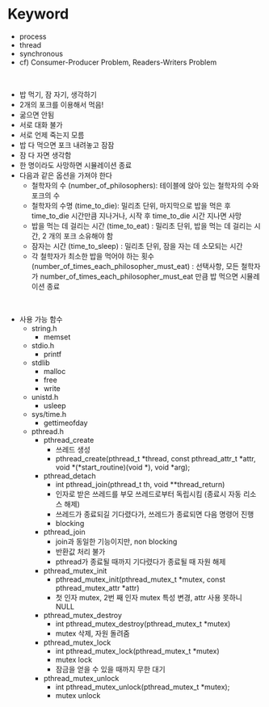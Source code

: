 # Keyword
- process
- thread
- synchronous
- cf) Consumer-Producer Problem, Readers-Writers Problem

<br />

- 밥 먹기, 잠 자기, 생각하기
- 2개의 포크를 이용해서 먹음!
- 굶으면 안됨
- 서로 대화 불가
- 서로 언제 죽는지 모름
- 밥 다 먹으면 포크 내려놓고 잠잠
- 잠 다 자면 생각함
- 한 명이라도 사망하면 시뮬레이션 종료
- 다음과 같은 옵션을 가져야 한다
	- 철학자의 수 (number_of_philosophers): 테이블에 앉아 있는 철학자의 수와 포크의 수
	- 철학자의 수명 (time_to_die): 밀리초 단위, 마지막으로 밥을 먹은 후 time_to_die 시간만큼 지나거나, 시작 후 time_to_die 시간 지나면 사망
	- 밥을 먹는 데 걸리는 시간 (time_to_eat) : 밀리초 단위, 밥을 먹는 데 걸리는 시간, 2 개의 포크 소유해야 함
	- 잠자는 시간 (time_to_sleep) : 밀리초 단위, 잠을 자는 데 소모되는 시간
	- 각 철학자가 최소한 밥을 먹어야 하는 횟수 (number_of_times_each_philosopher_must_eat) : 선택사항, 모든 철학자가 number_of_times_each_philosopher_must_eat 만큼 밥 먹으면 시뮬레이션 종료

<br />

- 사용 가능 함수
	- string.h
		- memset
	- stdio.h
		- printf
	- stdlib
		- malloc
		- free
		- write
	- unistd.h
		- usleep
	- sys/time.h
		- gettimeofday
	- pthread.h
		- pthread_create
			- 쓰레드 생성
			- pthread_create(pthread_t *thread, const pthread_attr_t *attr, void *(*start_routine)(void *), void *arg);
		- pthread_detach
			- int pthread_join(pthread_t th, void **thread_return)
			- 인자로 받은 쓰레드를 부모 쓰레드로부터 독립시킴 (종료시 자동 리소스 해제)
			- 쓰레드가 종료되길 기다렸다가, 쓰레드가 종료되면 다음 명령어 진행
			- blocking
		- pthread_join
			- join과 동일한 기능이지만, non blocking
			- 반환값 처리 불가
			- pthread가 종료될 때까지 기다렸다가 종료될 때 자원 해제
		- pthread_mutex_init
			- pthread_mutex_init(pthread_mutex_t *mutex, const pthread_mutex_attr *attr)
			- 첫 인자 mutex, 2번 째 인자 mutex 특성 변경, attr 사용 못하니 NULL
		- pthread_mutex_destroy
			- int pthread_mutex_destroy(pthread_mutex_t *mutex)
			- mutex 삭제, 자원 돌려줌
		- pthread_mutex_lock
			- int pthread_mutex_lock(pthread_mutex_t *mutex)
			- mutex lock
			- 잠금을 얻을 수 있을 때까지 무한 대기
		- pthread_mutex_unlock
			- int pthread_mutex_unlock(pthread_mutex_t *mutex);
			- mutex unlock